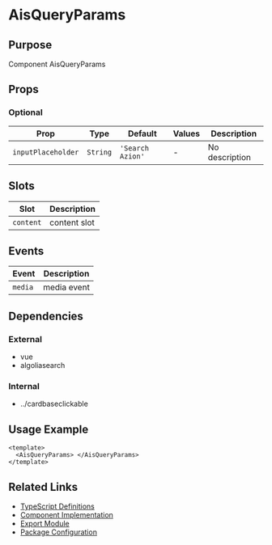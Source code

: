 # AisQueryParams

## Purpose

Component AisQueryParams

## Props

### Optional

| Prop               | Type     | Default          | Values | Description    |
| ------------------ | -------- | ---------------- | ------ | -------------- |
| `inputPlaceholder` | `String` | `'Search Azion'` | -      | No description |

## Slots

| Slot      | Description  |
| --------- | ------------ |
| `content` | content slot |

## Events

| Event   | Description |
| ------- | ----------- |
| `media` | media event |

## Dependencies

### External

- vue
- algoliasearch

### Internal

- ../cardbaseclickable

## Usage Example

```vue
<template>
  <AisQueryParams> </AisQueryParams>
</template>
```

## Related Links

- [TypeScript Definitions](./AisQueryParams.d.ts)
- [Component Implementation](./AisQueryParams.vue)
- [Export Module](./aisqueryparams.js)
- [Package Configuration](./package.json)
